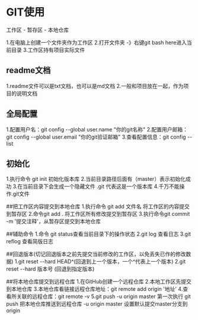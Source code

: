 # GIT使用

工作区 - 暂存区 - 本地仓库

1.在电脑上创建一个文件夹作为工作区
2.打开文件夹 -》右键git bash here进入当前目录
3.工作区持有项目实际文件

## readme文档
1.readme文件可以是txt文档，也可以是md文档
2.一般和项目放在一起，作为项目的说明文档

## 全局配置
1.配置用户名：git config --global user.name "你的git名称"
2.配置用户邮箱：git config --global user.email "你的git验证邮箱"
3.查看配置信息：git config --list

## 初始化
1.执行命令 git init 初始化版本库
2.当前目录路径后面有（master）表示初始化成功
3.在当前目录下会生成一个隐藏文件  .git  代表这是一个版本库
4.千万不能操作.git文件

##把工作区内容提交到本地仓库
1.执行命令 git add 文件名  将工作区的内容提交到暂存区
2.命令git add .  将工作区所有修改提交到暂存区
3.执行命令git commit -m '提交注释'，从暂存区提交到本地仓库

##辅助命令
1.命令 git status查看当前目录下的操作状态
2.git log 查看日志
3.git reflog 查看简版日志

##回退版本(切记回退版本之前先提交当前修改的工作区，以免丢失已作的修改数据)
1.git reset --hard HEAD^(回退到上一个版本，一个^代表上一个版本)
2.git reset --hard 版本号 (回退到指定版本)

##将本地仓库提交到远程仓库
1.在GitHub创建一个远程仓库
2.本地工作区先提交到本地仓库
3.本地仓库看链接远程仓库地址：git remote add origin '地址'
4.查看所关联的远程仓库：git remote -v
5.git push -u origin master 第一次执行
	git push 把本地仓库推送到远程仓库
	-u origin master 设置默认提交master分支到origin